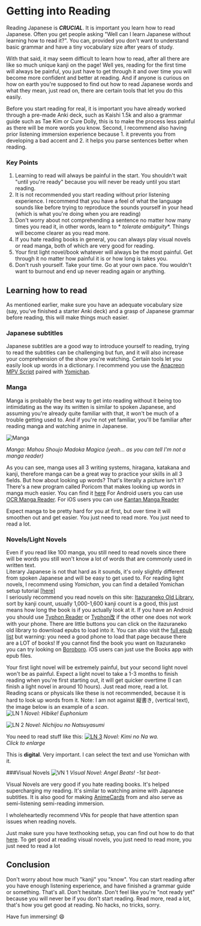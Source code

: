 # Getting into Reading

Reading Japanese is ***CRUCIAL***. It is important you learn how to read Japanese. Often you get people asking "Well can
I learn Japanese without learning how to read it?". You can, provided you don't want to understand basic grammar and
have a tiny vocabulary size after years of study.

With that said, it may seem difficult to learn how to read, after all there are like so much unique kanji on the page!
Well yes, reading for the first time will always be painful, you just have to get through it and over time you will
become more confident and better at reading. And if anyone is curious on how on earth you're supposed to find out how to
read Japanese words and what they mean, just read on, there are certain tools that let you do this easily.

Before you start reading for real, it is important you have already worked through a pre-made Anki deck, such as Kaishi
1.5k and also a grammar guide such as Tae Kim or Cure Dolly, this is to make the process less painful as there will be
more words you know. Second, I recommend also having prior listening immersion experience because 1. it prevents you
from developing a bad accent and 2. it helps you parse sentences better when reading.

### Key Points

1. Learning to read will always be painful in the start. You shouldn't wait "until you're ready" because you will never
   be ready until you start reading.
2. It is not recommended you start reading without prior listening experience. I recommend that you have a feel of what
   the language sounds like before trying to reproduce the sounds yourself in your head (which is what you're doing when
   you are reading)
3. Don't worry about not comprehending a sentence no matter how many times you read it, in other words, learn to *
   *tolerate ambiguity**. Things will become clearer as you read more.
4. If you hate reading books in general, you can always play visual novels or read manga, both of which are very good
   for reading.
6. Your first light novel/book whatever will always be the most painful. Get through it no matter how painful it is or
   how long is takes you.
7. Don't rush yourself. Take your time. Go at your own pace. You wouldn't want to burnout and end up never reading again
   or anything.

## Learning how to read

As mentioned earlier, make sure you have an adequate vocabulary size (say, you've finished a starter Anki deck) and a
grasp of Japanese grammar before reading, this will make things much easier.

### Japanese subtitles

Japanese subtitles are a good way to introduce yourself to reading, trying to read the subtitles can be challenging but
fun, and it will also increase your comprehension of the show you're watching. Certain tools let you easily look up
words in a dictionary. I recommend you use the [Anacreon MPV Script](https://anacreondjt.gitlab.io/docs/mpvscript/)
paired with [Yomichan](/yomichan).

### Manga

Manga is probably the best way to get into reading without it being too intimidating as the way its written is similar
to spoken Japanese, and assuming you're already quite familiar with that, it won't be much of a trouble getting used to.
And if you're not yet familiar, you'll be familiar after reading manga and watching anime in Japanese.

![Manga](img/manga1.jpg)

*Manga: Mahou Shoujo Madoka Magica (yeah... as you can tell I'm not a manga reader)*

As you can see, manga uses all 3 writing systems, hiragana, katakana and kanji, therefore manga can be a great way to
practice your skills in all 3 fields.
But how about looking up words? That's literally a picture isn't it?
There's a new program called Poricom that makes looking up words in manga much easier. You can find
it [here](https://github.com/bluaxees/Poricom)
For Android users you can use [OCR Manga Reader](https://sourceforge.net/projects/ocrmangareaderforandroid/). For iOS
users you can use [Kantan Manga Reader](https://apps.apple.com/gb/app/kantan-manga/id1518666365)

Expect manga to be pretty hard for you at first, but over time it will smoothen out and get easier. You just need to
read more. You just need to read a lot.

### Novels/Light Novels

Even if you read like 100 manga, you still need to read novels since there will be words you still won't know a lot of
words that are commonly used in written text.  
Literary Japanese is not that hard as it sounds, it's only slightly different from spoken Japanese and will be easy to
get used to.
For reading light novels, I recommend using *Yomichan*, you can find a detailed Yomichan setup
tutorial [[here]](/yomichan)  
I seriously recommend you read novels on this
site: [Itazuraneko Old Library](https://itazuraneko.neocities.org/shousetu/index.html), sort by kanji count, usually
1,000-1,600 kanji count is a good, this just means how long the book is if you actually look at it. If you have an
Android you should use [Typhon Reader](https://play.google.com/store/apps/details?id=net.zorgblub.typhon&hl=ja)
or [Typhon改](https://github.com/dajimenezja/typhon/releases) if the other one does not work with your phone. There are
little buttons you can click on the itazuraneko old library to download epubs to load into it. You can also visit
the [full epub list](https://yonde.itazuraneko.org/other/kensaku.html) but warning: you need a good phone to load that
page because there are a LOT of books! If you cannot find the book you want on Itazuraneko you can try looking
on [Boroboro](https://boroboro.neocities.org/listfullepub.html). iOS users can just use the Books app with epub files.

Your first light novel will be extremely painful, but your second light novel won't be as painful. Expect a light novel
to take a 1-3 months to finish reading when you're first starting out, it will get quicker overtime (I can finish a
light novel in around 10 hours). Just read more, read a lot.  
Reading scans or physicals like these is not recommended, because it is hard to look up words from it.
Note: I am not against 縦書き, (vertical text), the image below is an example of a *scan*.  
![LN 1](img/ln1.jpg)
*Novel: Hibike! Euphonium*

![LN 2](img/ln2.jpg)
*Novel: Nichijou no Natsuyasumi*

You need to read stuff like this:
[![LN 3](img/ln3.jpg)](img/ln3.jpg)
*Novel: Kimi no Na wa.*  
*Click to enlarge*

This is **digital**. Very important. I can select the text and use Yomichan with it.

###Visual Novels
![VN 1](img/vn1.jpg)
*Visual Novel: Angel Beats! -1st beat-*

Visual Novels are very good if you hate reading books. It's helped supercharging my reading. It's similar to watching
anime with Japanese subtitles. It is also good for making [AnimeCards](https://www.animecards.site) from and also serve
as semi-listening semi-reading immersion.

I wholeheartedly recommend VNs for people that have attention span issues when reading novels.

Just make sure you have texthooking setup, you can find out how to do that [here](/vn).
To get good at reading visual novels, you just need to read more, you just need to read a lot

## Conclusion

Don't worry about how much "kanji" you "know". You can start reading after you have enough listening experience, and
have finished a grammar guide or something. That's all. Don't hesitate. Don't feel like you're "not ready yet" because
you will never be if you don't start reading.
Read more, read a lot, that's how you get good at reading. No hacks, no tricks, sorry.

Have fun immersing! :smile:

